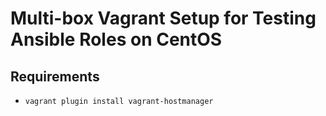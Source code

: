 Multi-box Vagrant Setup for Testing Ansible Roles on CentOS
===========================================================

Requirements
------------
* ```vagrant plugin install vagrant-hostmanager```

